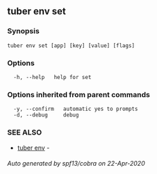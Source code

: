 ## tuber env set



### Synopsis



```
tuber env set [app] [key] [value] [flags]
```

### Options

```
  -h, --help   help for set
```

### Options inherited from parent commands

```
  -y, --confirm   automatic yes to prompts
  -d, --debug     debug
```

### SEE ALSO

* [tuber env](tuber_env.md)	 - 

###### Auto generated by spf13/cobra on 22-Apr-2020
